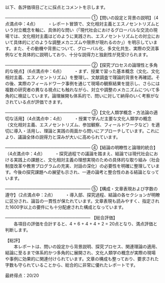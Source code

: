 以下、各評価項目ごとに採点とコメントを示します。

────────────────────────────
①【問いの設定と背景の説明】（4点満点中：4点）
  ・レポート冒頭で、文化相対主義とエスノセントリズムという対立概念を軸に、具体的な問い（「現代社会におけるグローバルな交流の現場では、文化相対主義はどのように実践され、エスノセントリズムとの対立において具体的にどのような調整メカニズムや限界が現れるのか」）を明示しています。また、その動機や背景について、グローバル化、多文化共生、実際の交流事例などを具体的に説明しており、十分な説得力と独創性が見受けられます。

────────────────────────────
②【探究プロセスの論理性と多角的な視点】（6点満点中：6点）
  ・まず、授業で習った基本概念（文化、文化相対主義、エスノセントリズム）を整理し、文献調査で理論的背景を再確認。その後、実際のフィールドワーク事例を通じて現場の観察結果を提示し、さらには複数の研究者の異なる視点にも触れながら、対立や調整のメカニズムについて多角的に検証しています。論理展開も体系的で、問いに対して納得のいく考察がなされている点が評価できます。

────────────────────────────
③【文化人類学概念・方法論の適切な活用】（4点満点中：4点）
  ・授業で学んだ主要な文化人類学の概念（文化相対主義、エスノセントリズム、参加観察、フィールドワークなど）を適切に導入・活用し、理論と実践の両面から問いにアプローチしています。これにより、議論全体の説得力と深みが大いに高められています。

────────────────────────────
④【結論の明瞭性と論理的統合】（4点満点中：4点）
  ・探究過程での議論を踏まえ、結論では現代社会における実践上の課題と、文化相対主義の理想実現のための具体的な取り組み（社会制度改革や教育プログラムの充実、対話の深化）の必要性を明確に整理しています。今後の探究課題への展望も示され、一連の論考と整合性のある結論となっています。

────────────────────────────
⑤【構成・文章表現および字数の遵守】（2点満点中：2点）
  ・導入部、探究過程、結論の各セクションが明瞭に区分され、論旨の一貫性が保たれています。文章表現も読みやすく、指定された1600字以上の要件にも十分配慮された構成となっています。

────────────────────────────
【総合評価】  
  各項目の評価を合計すると、4 + 6 + 4 + 4 + 2 = 20点となり、満点評価と判断します。

【総評】  
  本レポートは、問いの設定から背景説明、探究プロセス、関連理論の適用、結論に至るまで体系的かつ多角的に展開され、文化人類学の概念が実際の現場や事例に効果的に関連付けられています。文章の構成も整っており、要求された字数も守られていることから、総合的に非常に優れたレポートです。

最終得点：20/20
